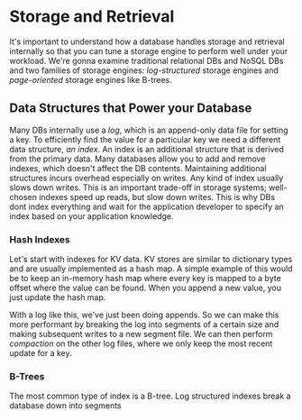 # Storage and Retrieval

It's important to understand how a database handles storage and retrieval internally so that you can tune a storage engine to perform well under your workload. We're gonna examine traditional relational DBs and NoSQL DBs and two families of storage engines: *log-structured* storage engines and *page-oriented* storage engines like B-trees.

## Data Structures that Power your Database

Many DBs internally use a *log*, which is an append-only data file for setting a key. To efficiently find the value for a particular key we need a different data structure, *an index*. An index is an additional structure that is derived from the primary data. Many databases allow you to add and remove indexes, which doesn't affect the DB contents. Maintaining additional structures incurs overhead especially on writes. Any kind of index usually slows down writes. This is an important trade-off in storage systems; well-chosen indexes speed up reads, but slow down writes. This is why DBs dont index everything and wait for the application developer to specify an index based on your application knowledge.

### Hash Indexes

Let's start with indexes for KV data. KV stores are similar to dictionary types and are usually implemented as a hash map. A simple example of this would be to keep an in-memory hash map where every key is mapped to a byte offset where the value can be found. When you append a new value, you just update the hash map.

With a log like this, we've just been doing appends. So we can make this more performant by breaking the log into segments of a certain size and making subsequent writes to a new segment file. We can then perform *compaction* on the other log files, where we only keep the most recent update for a key.

### B-Trees

The most common type of index is a B-tree. Log structured indexes break a database down into segments
